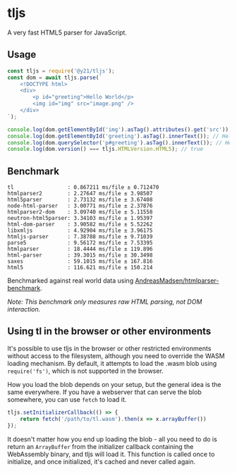 # tljs
A very fast HTML5 parser for JavaScript. 

## Usage
```js
const tljs = require('@y21/tljs');
const dom = await tljs.parse(`
    <!DOCTYPE html>
    <div>
        <p id="greeting">Hello World</p>
        <img id="img" src="image.png" />
    </div>
`);

console.log(dom.getElementById('img').asTag().attributes().get('src')); // image.png
console.log(dom.getElementById('greeting').asTag().innerText()); // Hello World
console.log(dom.querySelector('p#greeting').asTag().innerText()); // Hello World
console.log(dom.version() === tljs.HTMLVersion.HTML5); // true
```

## Benchmark
```
tl                 : 0.867211 ms/file ± 0.712470
htmlparser2        : 2.27647 ms/file ± 3.98507
html5parser        : 2.73132 ms/file ± 3.67408
node-html-parser   : 3.00771 ms/file ± 2.37876
htmlparser2-dom    : 3.09740 ms/file ± 5.11558
neutron-html5parser: 3.34103 ms/file ± 1.95397
html-dom-parser    : 3.90582 ms/file ± 5.52262
libxmljs           : 4.92904 ms/file ± 3.96175
htmljs-parser      : 7.38788 ms/file ± 9.71039
parse5             : 9.56172 ms/file ± 7.53395
htmlparser         : 18.4444 ms/file ± 119.896
html-parser        : 39.3015 ms/file ± 30.3498
saxes              : 59.1015 ms/file ± 167.816
html5              : 116.621 ms/file ± 150.214
```
Benchmarked against real world data using [AndreasMadsen/htmlparser-benchmark](https://github.com/AndreasMadsen/htmlparser-benchmark).

*Note: This benchmark only measures raw HTML parsing, not DOM interaction.*

## Using tl in the browser or other environments
It's possible to use tljs in the browser or other restricted environments without access to the filesystem, although you need to override the WASM loading mechanism.
By default, it attempts to load the .wasm blob using `require('fs')`, which is not supported in the browser.

How you load the blob depends on your setup, but the general idea is the same everywhere. If you have a webserver that can serve the blob somewhere, you can use `fetch` to load it.
```js
tljs.setInitializerCallback(() => {
    return fetch('/path/to/tl.wasm').then(x => x.arrayBuffer())
});
```
It doesn't matter how you end up loading the blob - all you need to do is return an `ArrayBuffer` from the initializer callback containing the WebAssembly binary, and tljs will load it.
This function is called once to initialize, and once initialized, it's cached and never called again.
